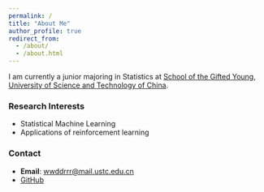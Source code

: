 ```yaml
---
permalink: /
title: "About Me"
author_profile: true
redirect_from: 
  - /about/
  - /about.html
---
```


I am currently a junior majoring in Statistics at [School of the Gifted Young](https://en.scgy.ustc.edu.cn/), [University of Science and Technology of China](https://en.ustc.edu.cn/). 


### Research Interests

- Statistical Machine Learning
- Applications of reinforcement learning

### Contact  
- **Email**: wwddrrr@mail.ustc.edu.cn  
- [GitHub](https://github.com/wwddrrr) 

